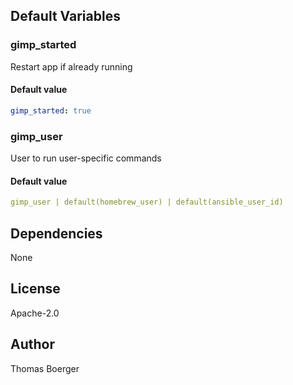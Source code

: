 
## Default Variables

### gimp_started

Restart app if already running

#### Default value

```yaml
gimp_started: true
```

### gimp_user

User to run user-specific commands

#### Default value

```yaml
gimp_user | default(homebrew_user) | default(ansible_user_id)
```
## Dependencies

None

## License

Apache-2.0

## Author

Thomas Boerger
